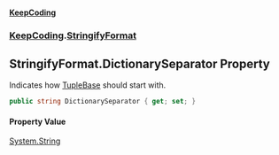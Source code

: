 #### [KeepCoding](index.md 'index')
### [KeepCoding](KeepCoding.md 'KeepCoding').[StringifyFormat](StringifyFormat.md 'KeepCoding.StringifyFormat')
## StringifyFormat.DictionarySeparator Property
Indicates how [TupleBase](TupleBase.md 'KeepCoding.Internal.TupleBase') should start with.  
```csharp
public string DictionarySeparator { get; set; }
```
#### Property Value
[System.String](https://docs.microsoft.com/en-us/dotnet/api/System.String 'System.String')
